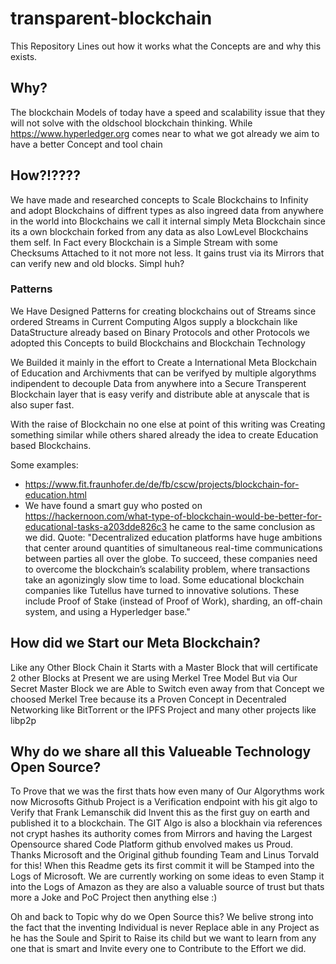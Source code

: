 # transparent-blockchain
This Repository Lines out how it works what the Concepts are and why this exists.

## Why?
The blockchain Models of today have a speed and scalability issue that they will not solve with the oldschool blockchain thinking. While https://www.hyperledger.org comes near to what we got already we aim to have a better Concept and tool chain 

## How?!????
We have made and researched concepts to Scale Blockchains to Infinity and adopt Blockchains of diffrent types as also ingreed data from anywhere in the world into Blockchains we call it internal simply Meta Blockchain since its a own blockchain forked from any data as also LowLevel Blockchains them self. In Fact every Blockchain is a Simple Stream with some Checksums Attached to it not more not less. It gains trust via its Mirrors that can verify new and old blocks. Simpl huh? 

### Patterns
We Have Designed Patterns for creating blockchains out of Streams since ordered Streams in Current Computing Algos supply a blockchain like DataStructure already based on Binary Protocols and other Protocols we adopted this Concepts to build Blockchains and Blockchain Technology 

We Builded it mainly in the effort to Create a International Meta Blockchain of Education and Archivments that can be verifyed by multiple algorythms indipendent to decouple Data from anywhere into a Secure Transperent Blockchain layer that is easy verify and distribute able at anyscale that is also super fast.

With the raise of Blockchain no one else at point of this writing was Creating something similar while others shared already the idea to create Education based Blockchains.

Some examples:
- https://www.fit.fraunhofer.de/de/fb/cscw/projects/blockchain-for-education.html
- We have found a smart guy who posted on https://hackernoon.com/what-type-of-blockchain-would-be-better-for-educational-tasks-a203dde826c3 he came to the same conclusion as we did. 
Quote: "Decentralized education platforms have huge ambitions that center around quantities of simultaneous real-time communications between parties all over the globe. To succeed, these companies need to overcome the blockchain’s scalability problem, where transactions take an agonizingly slow time to load. Some educational blockchain companies like Tutellus have turned to innovative solutions. These include Proof of Stake (instead of Proof of Work), sharding, an off-chain system, and using a Hyperledger base."

## How did we Start our Meta Blockchain?
Like any Other Block Chain it Starts with a Master Block that will certificate 2 other Blocks at Present we are using Merkel Tree Model But via Our Secret Master Block we are Able to Switch even away from that Concept we choosed Merkel Tree because its a Proven Concept in Decentraled Networking like BitTorrent or the IPFS Project and many other projects like libp2p

## Why do we share all this Valueable Technology Open Source?
To Prove that we was the first thats how even many of Our Algorythms work now Microsofts Github Project is a Verification endpoint with his git algo to Verify that Frank Lemanschik did Invent this as the first guy on earth and published it to a blockchain. The GIT Algo is also a blockhain via references not crypt hashes its authority comes from Mirrors and having the Largest Opensource shared Code Platform github envolved makes us Proud. Thanks Microsoft and the Original github founding Team and Linus Torvald for this! When this Readme gets its first commit it will be Stamped into the Logs of Microsoft. We are currently working on some ideas to even Stamp it into the Logs of Amazon as they are also a valuable source of trust but thats more a Joke and PoC Project then anything else :)

Oh and back to Topic why do we Open Source this? We belive strong into the fact that the inventing Individual is never Replace able in any Project as he has the Soule and Spirit to Raise its child but we want to learn from any one that is smart and Invite every one to Contribute to the Effort we did.

